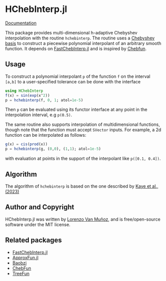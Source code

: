 # HChebInterp.jl

[Documentation](https://lxvm.github.io/HChebInterp.jl/dev/)

This package provides multi-dimensional h-adaptive Chebyshev interpolation with the
routine `hchebinterp`. The routine uses a [Chebyshev
basis](https://en.wikipedia.org/wiki/Chebyshev_polynomials) to construct a
piecewise polynomial interpolant of an arbitrary smooth function. It depends on
[FastChebInterp.jl](https://github.com/stevengj/FastChebInterp.jl) and is
inspired by [Chebfun](https://www.chebfun.org/ ).

## Usage

To construct a polynomial interpolant `p` of the function `f` on the interval
`[a,b]` to a user-specified tolerance can be done with the interface
```julia
using HChebInterp
f(x) = sin(exp(x^2))
p = hchebinterp(f, 0, 1; atol=1e-5)
```
Then `p` can be evaluated using its functor interface at any point in the
interpolation interval, e.g `p(0.5)`.

The same routine also supports interpolation of multidimensional functions,
though note that the function must accept `SVector` inputs.
For example, a 2d function can be interpolated as follows:
```julia
g(x) = cis(prod(x))
p = hchebinterp(g, (0,0), (1,1); atol=1e-5)
```
with evaluation at points in the support of the interpolant like `p([0.1, 0.4])`.


## Algorithm

The algorithm of `hchebinterp` is based on the one described by [Kaye et
al., (2023)](http://arxiv.org/abs/2211.12959)


## Author and Copyright

HChebInterp.jl was written by [Lorenzo Van Muñoz](https://web.mit.edu/lxvm/www/),
and is free/open-source software under the MIT license.


## Related packages
- [FastChebInterp.jl](https://github.com/stevengj/FastChebInterp.jl)
- [ApproxFun.jl](https://github.com/JuliaApproximation/ApproxFun.jl)
- [Baobzi](https://github.com/flatironinstitute/baobzi)
- [ChebFun](https://github.com/chebfun/chebfun)
- [TreeFun](https://github.com/danfortunato/treefun)